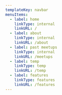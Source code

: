 ```yaml
---
templateKey: navbar
menuItems:
  - label: home
    linkType: internal
    linkURL: /
  - label: about
    linkType: internal
    linkURL: /about
  - label: past meetups
    linkType: internal
    linkURL: /meetups
  - label: temp
    linkType: temp
    linkURL: /temp
  - label: features
    linkType: features
    linkURL: /features
---
```



